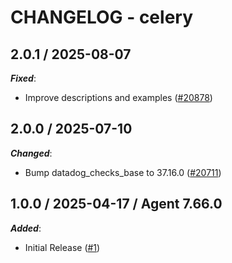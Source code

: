 # CHANGELOG - celery

<!-- towncrier release notes start -->

## 2.0.1 / 2025-08-07

***Fixed***:

* Improve descriptions and examples ([#20878](https://github.com/DataDog/integrations-core/pull/20878))

## 2.0.0 / 2025-07-10

***Changed***:

* Bump datadog_checks_base to 37.16.0 ([#20711](https://github.com/DataDog/integrations-core/pull/20711))

## 1.0.0 / 2025-04-17 / Agent 7.66.0

***Added***:

* Initial Release ([#1](https://github.com/DataDog/integrations-core/pull/1))
